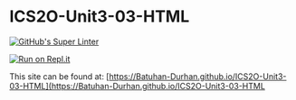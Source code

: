 # ICS2O-Unit3-03-HTML
[![GitHub's Super Linter](https://github.com/Batuhan-Durhan/<REPOSITORY>/workflows/GitHub's%20Super%20Linter/badge.svg)](https://github.com/Batuhan-Durhan/ICS2O-Unit3-03-HTML/actions)



[![Run on Repl.it](https://repl.it/badge/github/Batuhan-Durhan/ICS2O-Unit3-03-HTML)](https://repl.it/github/Batuhan-Durhan/ICS2O-Unit3-03-HTML)

This site can be found at: [https://Batuhan-Durhan.github.io/ICS2O-Unit3-03-HTML](https://Batuhan-Durhan.github.io/ICS2O-Unit3-03-HTML
